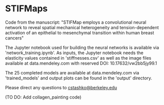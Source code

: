 # STIFMaps

Code from the manuscript: "STIFMap employs a convolutional neural network to reveal 
spatial mechanical heterogeneity and tension-dependent activation of an epithelial 
to mesenchymal transition within human breast cancers"

The Jupyter notebook used for building the neural networks is available via 'network_training.ipynb'. As inputs, the Jupyter notebook needs the elasticity values contained in 'stiffnesses.csv' as well as the image files available at data.mendeley.com with reserved DOI: 10.17632/vw2bb5jy99.1

The 25 completed models are available at data.mendeley.com via 'trained_models' and output plots can be found in the 'output' directory.

Please direct any questions to cstashko@berkeley.edu

(TO DO: Add collagen_painting code)
